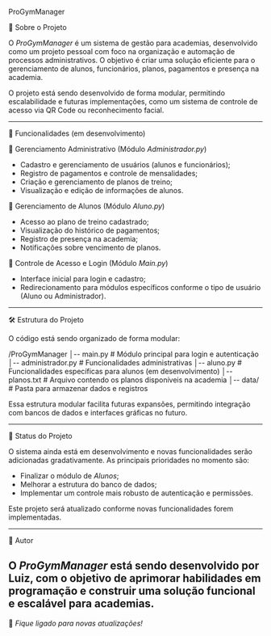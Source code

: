 ProGymManager

📌 Sobre o Projeto

O *ProGymManager* é um sistema de gestão para academias, desenvolvido como um projeto pessoal com foco na organização e automação de processos administrativos. O objetivo é criar uma solução eficiente para o gerenciamento de alunos, funcionários, planos, pagamentos e presença na academia.

O projeto está sendo desenvolvido de forma modular, permitindo escalabilidade e futuras implementações, como um sistema de controle de acesso via QR Code ou reconhecimento facial.

---

🚀 Funcionalidades (em desenvolvimento)

🔹 Gerenciamento Administrativo (Módulo *Administrador.py*)

- Cadastro e gerenciamento de usuários (alunos e funcionários);
- Registro de pagamentos e controle de mensalidades;
- Criação e gerenciamento de planos de treino;
- Visualização e edição de informações de alunos.

🔹 Gerenciamento de Alunos (Módulo *Aluno.py*)

- Acesso ao plano de treino cadastrado;
- Visualização do histórico de pagamentos;
- Registro de presença na academia;
- Notificações sobre vencimento de planos.

🔹 Controle de Acesso e Login (Módulo *Main.py*)

- Interface inicial para login e cadastro;
- Redirecionamento para módulos específicos conforme o tipo de usuário (Aluno ou Administrador).

---

🛠 Estrutura do Projeto

O código está sendo organizado de forma modular:


/ProGymManager
│-- main.py         # Módulo principal para login e autenticação
│-- administrador.py  # Funcionalidades administrativas
│-- aluno.py        # Funcionalidades específicas para alunos (em desenvolvimento)
│-- planos.txt      # Arquivo contendo os planos disponíveis na academia
│-- data/           # Pasta para armazenar dados e registros


Essa estrutura modular facilita futuras expansões, permitindo integração com bancos de dados e interfaces gráficas no futuro.

---

📅 Status do Projeto

O sistema ainda está em desenvolvimento e novas funcionalidades serão adicionadas gradativamente. As principais prioridades no momento são:

- Finalizar o módulo de *Alunos*;
- Melhorar a estrutura do banco de dados;
- Implementar um controle mais robusto de autenticação e permissões.

Este projeto será atualizado conforme novas funcionalidades forem implementadas.

---

👤 Autor

O *ProGymManager* está sendo desenvolvido por Luiz, com o objetivo de aprimorar habilidades em programação e construir uma solução funcional e escalável para academias. 
---

🔗 *Fique ligado para novas atualizações!*
